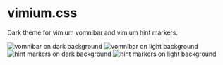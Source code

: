 # vimium.css
Dark theme for vimium vomnibar and vimium hint markers.

![vomnibar on dark background](http://imgur.com/a/tA8lZeD)
![vomnibar on light background](http://imgur.com/a/1nVopYW)
![hint markers on dark background](http://imgur.com/a/45T6c0c)
![hint markers on light background](http://imgur.com/a/ez6RLlL)
